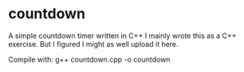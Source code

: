 # countdown
A simple countdown timer written in C++
I mainly wrote this as a C++ exercise. But I figured I might as well upload it here.

Compile with:
g++ countdown.cpp -o countdown
